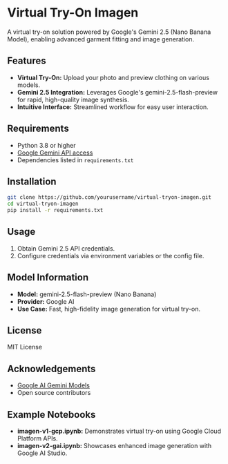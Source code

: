 # Virtual Try-On Imagen

A virtual try-on solution powered by Google's Gemini 2.5 (Nano Banana Model), enabling advanced garment fitting and image generation.

## Features

- **Virtual Try-On:** Upload your photo and preview clothing on various models.
- **Gemini 2.5 Integration:** Leverages Google's gemini-2.5-flash-preview for rapid, high-quality image synthesis.
- **Intuitive Interface:** Streamlined workflow for easy user interaction.

## Requirements

- Python 3.8 or higher
- [Google Gemini API access](https://ai.google.dev/)
- Dependencies listed in `requirements.txt`

## Installation

```bash
git clone https://github.com/yourusername/virtual-tryon-imagen.git
cd virtual-tryon-imagen
pip install -r requirements.txt
```

## Usage

1. Obtain Gemini 2.5 API credentials.
2. Configure credentials via environment variables or the config file.

## Model Information

- **Model:** gemini-2.5-flash-preview (Nano Banana)
- **Provider:** Google AI
- **Use Case:** Fast, high-fidelity image generation for virtual try-on.

## License

MIT License

## Acknowledgements

- [Google AI Gemini Models](https://ai.google.dev/)
- Open source contributors

## Example Notebooks

- **imagen-v1-gcp.ipynb:** Demonstrates virtual try-on using Google Cloud Platform APIs.
- **imagen-v2-gai.ipynb:** Showcases enhanced image generation with Google AI Studio.